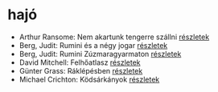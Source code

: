 # hajó

- Arthur Ransome: Nem akartunk tengerre szállni [részletek](../_details/Arthur%20Ransome.md#id_430)
- Berg, Judit: Rumini és a négy jogar [részletek](../_details/Berg%2C%20Judit.md#id_570)
- Berg, Judit: Rumini Zúzmaragyarmaton [részletek](../_details/Berg%2C%20Judit.md#id_567)
- David Mitchell: Felhőatlasz [részletek](../_details/David%20Mitchell.md#id_454)
- Günter Grass: Ráklépésben [részletek](../_details/G%C3%BCnter%20Grass.md#id_358)
- Michael Crichton: Ködsárkányok [részletek](../_details/Michael%20Crichton.md#id_755)